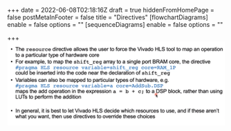 +++
date = 2022-06-08T02:18:16Z
draft = true
hiddenFromHomePage = false
postMetaInFooter = false
title = "Directives"
[flowchartDiagrams]
enable = false
options = ""
[sequenceDiagrams]
enable = false
options = ""

+++
![](/uploads/snipaste_2022-06-08_12-19-31.png)